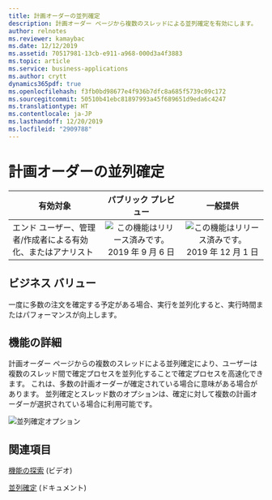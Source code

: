 ```yaml
---
title: 計画オーダーの並列確定
description: 計画オーダー ページから複数のスレッドによる並列確定を有効にします。
author: relnotes
ms.reviewer: kamaybac
ms.date: 12/12/2019
ms.assetid: 70517981-13cb-e911-a968-000d3a4f3883
ms.topic: article
ms.service: business-applications
ms.author: crytt
dynamics365pdf: true
ms.openlocfilehash: f3fb0bd98677e4f936b7dfc8a685f5739c09c172
ms.sourcegitcommit: 50510b41ebc81897993a45f689651d9eda6c4247
ms.translationtype: HT
ms.contentlocale: ja-JP
ms.lasthandoff: 12/20/2019
ms.locfileid: "2909788"
---
```

# <a name="parallelized-firming-of-planned-orders"></a>計画オーダーの並列確定


| 有効対象    |  パブリック プレビュー | 一般提供 | 
| ---------- | :----------: |:----------: |
|エンド ユーザー、管理者/作成者による有効化、またはアナリスト|![この機能はリリース済みです。](/dynamics365-release-plan/media/green-checkmark.png "この機能はリリース済みです。") 2019 年 9 月 6 日| ![この機能はリリース済みです。](/dynamics365-release-plan/media/green-checkmark.png "この機能はリリース済みです。") 2019 年 12 月 1 日|


## <a name="business-value"></a>ビジネス バリュー
<!-- bv start -->
一度に多数の注文を確定する予定がある場合、実行を並列化すると、実行時間またはパフォーマンスが向上します。
<!-- bv end -->



## <a name="feature-details"></a>機能の詳細
<!--feature detail start -->
計画オーダー ページからの複数のスレッドによる並列確定により、ユーザーは複数のスレッド間で確定プロセスを並列化することで確定プロセスを高速化できます。 これは、多数の計画オーダーが確定されている場合に意味がある場合があります。 並列確定とスレッド数のオプションは、確定に対して複数の計画オーダーが選択されている場合に利用可能です。
<!--feature detail end -->

![並列確定オプション](media/pf.png "並列確定オプション")
<!-- Picture 1 -->









## <a name="see-also"></a>関連項目
[機能の探索](https://www.microsoft.com/videoplayer/embed/RE4myrJ) (ビデオ)

[並列確定](https://docs.microsoft.com/dynamics365/unified-operations/supply-chain/master-planning/maintain-planned-orders#parallelize-firming) (ドキュメント)

